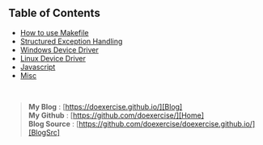 ## Table of Contents
* [How to use Makefile](post/about_makefile.md)
* [Structured Exception Handling](post/StructuredExceptionHandling.md)
* [Windows Device Driver](post/WindowsDriver.md)
* [Linux Device Driver](post/LinuxDriver.md)
* [Javascript](post/Javascript.md)
* [Misc](post/misc.md)

<br />

> **My Blog** : [https://doexercise.github.io/][Blog]  
> **My Github** : [https://github.com/doexercise/][Home]  
> **Blog Source** : [https://github.com/doexercise/doexercise.github.io/][BlogSrc]


[Home]:https://github.com/doexercise/  
[Blog]:https://doexercise.github.io/
[BlogSrc]:https://github.com/doexercise/doexercise.github.io/  